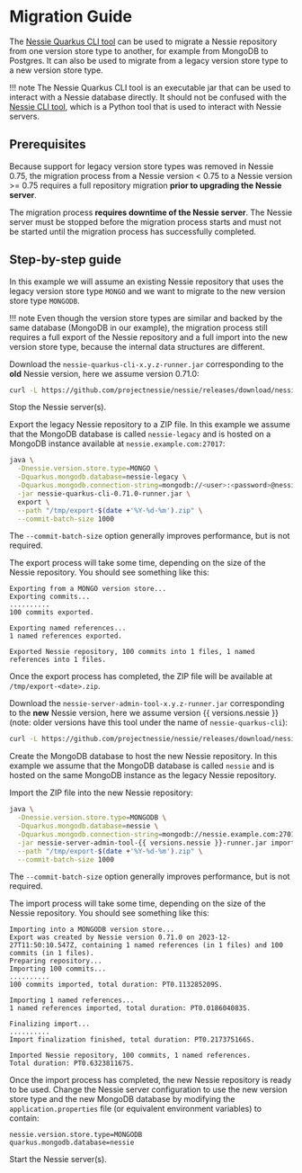 # Migration Guide

The [Nessie Quarkus CLI tool] can be used to migrate a Nessie repository from one version store type 
to another, for example from MongoDB to Postgres. It can also be used to migrate from a legacy 
version store type to a new version store type.

!!! note
    The Nessie Quarkus CLI tool is an executable jar that can be used to interact with a Nessie
    database directly. It should not be confused with the [Nessie CLI tool], which is a Python
    tool that is used to interact with Nessie servers.

[Nessie Quarkus CLI tool]: ../nessie-latest/export_import.md
[Nessie CLI tool]: ../nessie-latest/cli.md

## Prerequisites

Because support for legacy version store types was removed in Nessie 0.75, the migration process
from a Nessie version < 0.75 to a Nessie version >= 0.75 requires a full repository migration
**prior to upgrading the Nessie server**.

The migration process **requires downtime of the Nessie server**. The Nessie server must be stopped
before the migration process starts and must not be started until the migration process has
successfully completed.

## Step-by-step guide

In this example we will assume an existing Nessie repository that uses the legacy version store
type `MONGO` and we want to migrate to the new version store type `MONGODB`.

!!! note
    Even though the version store types are similar and backed by the same database (MongoDB in our
    example), the migration process still requires a full export of the Nessie repository and a full 
    import into the new version store type, because the internal data structures are different.

Download the `nessie-quarkus-cli-x.y.z-runner.jar` corresponding to the **old** Nessie version, here 
we assume version 0.71.0:

```bash
curl -L https://github.com/projectnessie/nessie/releases/download/nessie-0.71.0/nessie-quarkus-cli-0.71.0-runner.jar -o nessie-quarkus-cli-0.71.0-runner.jar
```

Stop the Nessie server(s). 

Export the legacy Nessie repository to a ZIP file. In this example we assume that the MongoDB 
database is called `nessie-legacy` and is hosted on a MongoDB instance available at 
`nessie.example.com:27017`:

```bash
java \
  -Dnessie.version.store.type=MONGO \
  -Dquarkus.mongodb.database=nessie-legacy \
  -Dquarkus.mongodb.connection-string=mongodb://<user>:<password>@nessie.example.com:27017 \
  -jar nessie-quarkus-cli-0.71.0-runner.jar \
  export \
  --path "/tmp/export-$(date +'%Y-%d-%m').zip" \
  --commit-batch-size 1000
```

The `--commit-batch-size` option generally improves performance, but is not required.

The export process will take some time, depending on the size of the Nessie repository. You should 
see something like this:

```text
Exporting from a MONGO version store...
Exporting commits...
..........
100 commits exported.

Exporting named references...
1 named references exported.

Exported Nessie repository, 100 commits into 1 files, 1 named references into 1 files.
```

Once the
export process has completed, the ZIP file will be available at `/tmp/export-<date>.zip`.

Download the `nessie-server-admin-tool-x.y.z-runner.jar` corresponding to the **new** Nessie version, here
we assume version {{ versions.nessie }} (note: older versions have this tool under the name of `nessie-quarkus-cli`):

```bash
curl -L https://github.com/projectnessie/nessie/releases/download/nessie-{{ versions.nessie }}/nessie-server-admin-tool-{{ versions.nessie }}-runner.jar -o nessie-server-admin-tool-{{ versions.nessie }}-runner.jar
```

Create the MongoDB database to host the new Nessie repository. In this example we assume that the 
MongoDB database is called `nessie` and is hosted on the same MongoDB instance as the legacy Nessie
repository.

Import the ZIP file into the new Nessie repository:

```bash
java \
  -Dnessie.version.store.type=MONGODB \
  -Dquarkus.mongodb.database=nessie \
  -Dquarkus.mongodb.connection-string=mongodb://nessie.example.com:27017 \
  -jar nessie-server-admin-tool-{{ versions.nessie }}-runner.jar import \
  --path "/tmp/export-$(date +'%Y-%d-%m').zip" \
  --commit-batch-size 1000
```

The `--commit-batch-size` option generally improves performance, but is not required.

The import process will take some time, depending on the size of the Nessie repository. You should
see something like this:

```text
Importing into a MONGODB version store...
Export was created by Nessie version 0.71.0 on 2023-12-27T11:50:10.547Z, containing 1 named references (in 1 files) and 100 commits (in 1 files).
Preparing repository...
Importing 100 commits...
..........
100 commits imported, total duration: PT0.113285209S.

Importing 1 named references...
1 named references imported, total duration: PT0.018604083S.

Finalizing import...
..........
Import finalization finished, total duration: PT0.217375166S.

Imported Nessie repository, 100 commits, 1 named references.
Total duration: PT0.632381167S.
```

Once the import process has completed, the new Nessie repository is ready to be used. Change the 
Nessie server configuration to use the new version store type and the new MongoDB database by
modifying the `application.properties` file (or equivalent environment variables) to contain:

```properties
nessie.version.store.type=MONGODB
quarkus.mongodb.database=nessie
```

Start the Nessie server(s).
